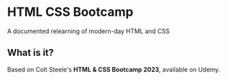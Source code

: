 # HTML CSS Bootcamp
A documented relearning of modern-day HTML and CSS

## What is it?
Based on Colt Steele's <b>HTML & CSS Bootcamp 2023</b>, available on Udemy.
